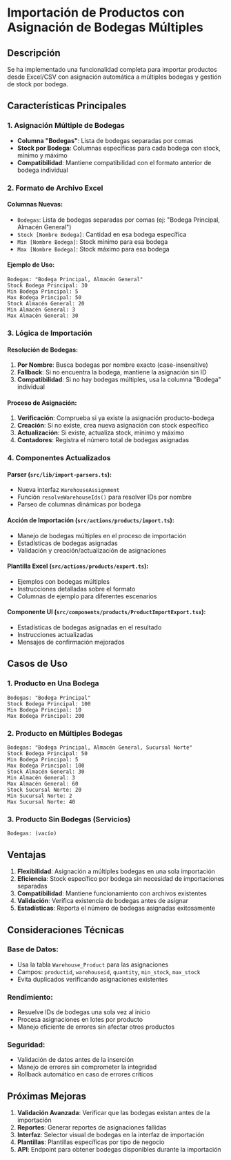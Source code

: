 # Importación de Productos con Asignación de Bodegas Múltiples

## Descripción

Se ha implementado una funcionalidad completa para importar productos desde Excel/CSV con asignación automática a múltiples bodegas y gestión de stock por bodega.

## Características Principales

### 1. Asignación Múltiple de Bodegas
- **Columna "Bodegas"**: Lista de bodegas separadas por comas
- **Stock por Bodega**: Columnas específicas para cada bodega con stock, mínimo y máximo
- **Compatibilidad**: Mantiene compatibilidad con el formato anterior de bodega individual

### 2. Formato de Archivo Excel

#### Columnas Nuevas:
- `Bodegas`: Lista de bodegas separadas por comas (ej: "Bodega Principal, Almacén General")
- `Stock [Nombre Bodega]`: Cantidad en esa bodega específica
- `Min [Nombre Bodega]`: Stock mínimo para esa bodega
- `Max [Nombre Bodega]`: Stock máximo para esa bodega

#### Ejemplo de Uso:
```
Bodegas: "Bodega Principal, Almacén General"
Stock Bodega Principal: 30
Min Bodega Principal: 5
Max Bodega Principal: 50
Stock Almacén General: 20
Min Almacén General: 3
Max Almacén General: 30
```

### 3. Lógica de Importación

#### Resolución de Bodegas:
1. **Por Nombre**: Busca bodegas por nombre exacto (case-insensitive)
2. **Fallback**: Si no encuentra la bodega, mantiene la asignación sin ID
3. **Compatibilidad**: Si no hay bodegas múltiples, usa la columna "Bodega" individual

#### Proceso de Asignación:
1. **Verificación**: Comprueba si ya existe la asignación producto-bodega
2. **Creación**: Si no existe, crea nueva asignación con stock específico
3. **Actualización**: Si existe, actualiza stock, mínimo y máximo
4. **Contadores**: Registra el número total de bodegas asignadas

### 4. Componentes Actualizados

#### Parser (`src/lib/import-parsers.ts`):
- Nueva interfaz `WarehouseAssignment`
- Función `resolveWarehouseIds()` para resolver IDs por nombre
- Parseo de columnas dinámicas por bodega

#### Acción de Importación (`src/actions/products/import.ts`):
- Manejo de bodegas múltiples en el proceso de importación
- Estadísticas de bodegas asignadas
- Validación y creación/actualización de asignaciones

#### Plantilla Excel (`src/actions/products/export.ts`):
- Ejemplos con bodegas múltiples
- Instrucciones detalladas sobre el formato
- Columnas de ejemplo para diferentes escenarios

#### Componente UI (`src/components/products/ProductImportExport.tsx`):
- Estadísticas de bodegas asignadas en el resultado
- Instrucciones actualizadas
- Mensajes de confirmación mejorados

## Casos de Uso

### 1. Producto en Una Bodega
```
Bodegas: "Bodega Principal"
Stock Bodega Principal: 100
Min Bodega Principal: 10
Max Bodega Principal: 200
```

### 2. Producto en Múltiples Bodegas
```
Bodegas: "Bodega Principal, Almacén General, Sucursal Norte"
Stock Bodega Principal: 50
Min Bodega Principal: 5
Max Bodega Principal: 100
Stock Almacén General: 30
Min Almacén General: 3
Max Almacén General: 60
Stock Sucursal Norte: 20
Min Sucursal Norte: 2
Max Sucursal Norte: 40
```

### 3. Producto Sin Bodegas (Servicios)
```
Bodegas: (vacío)
```

## Ventajas

1. **Flexibilidad**: Asignación a múltiples bodegas en una sola importación
2. **Eficiencia**: Stock específico por bodega sin necesidad de importaciones separadas
3. **Compatibilidad**: Mantiene funcionamiento con archivos existentes
4. **Validación**: Verifica existencia de bodegas antes de asignar
5. **Estadísticas**: Reporta el número de bodegas asignadas exitosamente

## Consideraciones Técnicas

### Base de Datos:
- Usa la tabla `Warehouse_Product` para las asignaciones
- Campos: `productid`, `warehouseid`, `quantity`, `min_stock`, `max_stock`
- Evita duplicados verificando asignaciones existentes

### Rendimiento:
- Resuelve IDs de bodegas una sola vez al inicio
- Procesa asignaciones en lotes por producto
- Manejo eficiente de errores sin afectar otros productos

### Seguridad:
- Validación de datos antes de la inserción
- Manejo de errores sin comprometer la integridad
- Rollback automático en caso de errores críticos

## Próximas Mejoras

1. **Validación Avanzada**: Verificar que las bodegas existan antes de la importación
2. **Reportes**: Generar reportes de asignaciones fallidas
3. **Interfaz**: Selector visual de bodegas en la interfaz de importación
4. **Plantillas**: Plantillas específicas por tipo de negocio
5. **API**: Endpoint para obtener bodegas disponibles durante la importación 